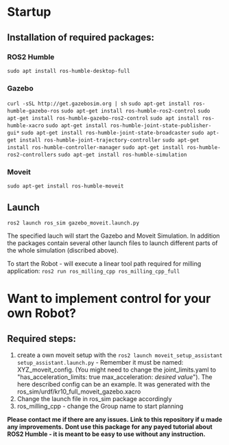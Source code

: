 # Startup

## Installation of required packages:

### ROS2 Humble
`sudo apt install ros-humble-desktop-full`
### Gazebo
`curl -sSL http://get.gazebosim.org | sh`
`sudo apt-get install ros-humble-gazebo-ros`
`sudo apt-get install ros-humble-ros2-control`
`sudo apt-get install ros-humble-gazebo-ros2-control`
`sudo apt install ros-humble-xacro`
`sudo apt-get install ros-humble-joint-state-publisher-gui*`
`sudo apt-get install ros-humble-joint-state-broadcaster`
`sudo apt-get install ros-humble-joint-trajectory-controller`
`sudo apt-get install ros-humble-controller-manager`
`sudo apt-get install ros-humble-ros2-controllers`
`sudo apt-get install ros-humble-simulation`

### Moveit
`sudo apt-get install ros-humble-moveit`

## Launch 
`ros2 launch ros_sim gazebo_moveit.launch.py`

The specified lauch will start the Gazebo and Moveit Simulation.
In addition the packages contain several other launch files to launch different parts of the whole simulation (discribed above).

To start the Robot - will execute a linear tool path required for milling application:
`ros2 run ros_milling_cpp ros_milling_cpp_full`

# Want to implement control for your own Robot?
## Required steps:
1. create a own moveit setup with the `ros2 launch moveit_setup_assistant setup_assistant.launch.py` - Remember it must be named: XYZ_moveit_config. (You might need to change the joint_limits.yaml to "has_acceleration_limits: true max_acceleration: *desired value*"). The here described config can be an example. It was generated with the ros_sim/urdf/kr10_full_moveit_gazebo.xacro
3. Change the launch file in ros_sim package accordingly
4. ros_milling_cpp - change the Group name to start planning

__Please contact me if there are any issues.__
__Link to this repository if u made any improvements.__
__Dont use this package for any payed tutorial about ROS2 Humble - it is meant to be easy to use without any instruction.__
